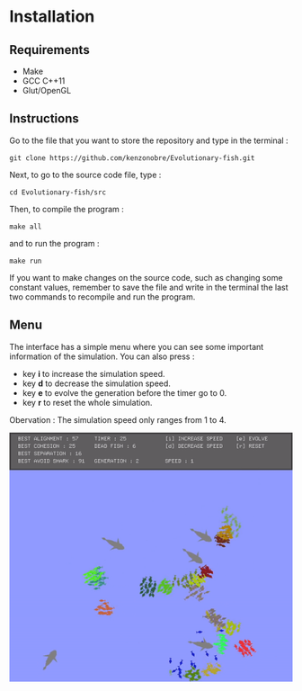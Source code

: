 # Installation

## Requirements

- Make
- GCC C++11
- Glut/OpenGL

## Instructions 
Go to the file that you want to store the repository and type in the terminal : 
```
git clone https://github.com/kenzonobre/Evolutionary-fish.git
```
Next, to go to the source code file, type : 
```
cd Evolutionary-fish/src
```
Then, to compile the program :
```
make all
```
and to run the program :
```
make run
```
If you want to make changes on the source code, such as changing some constant values, remember to save the file and write in the terminal the last two commands to recompile and run the program. 

## Menu

The interface has a simple menu where you can see some important information of the simulation. You can also press :
- key **i** to increase the simulation speed.
- key **d** to decrease the simulation speed.
- key **e** to evolve the generation before the timer go to 0.
- key **r** to reset the whole simulation.

Obervation : The simulation speed only ranges from 1 to 4.


<p align = "center">
  <img width = "600" src = "https://github.com/kenzonobre/Evolutionary-fish/blob/main/assets/simulation_with_menu.gif">
</p>

